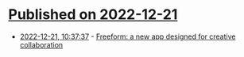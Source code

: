 # [Published on 2022-12-21](index.md)

* [2022-12-21, 10:37:37](https://news.ycombinator.com/item?id=34078942) - [Freeform: a new app designed for creative collaboration](https://www.apple.com/newsroom/2022/12/apple-launches-freeform-a-powerful-new-app-designed-for-creative-collaboration/)
